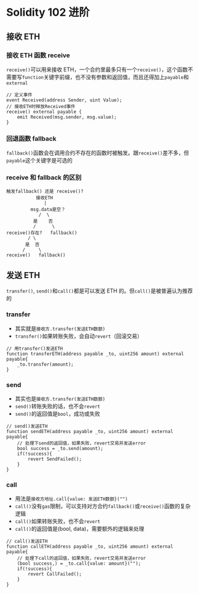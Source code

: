 # Solidity 102 进阶

## 接收 ETH

### 接收 ETH 函数 receive

`receive()`可以用来接收 ETH，一个合约里最多只有一个`receive()`，这个函数不需要写`function`关键字前缀，也不没有参数和返回值，而且还得加上`payable`和`external`

```sol
// 定义事件
event Received(address Sender, uint Value);
// 接收ETH时释放Received事件
receive() external payable {
    emit Received(msg.sender, msg.value);
}
```

### 回退函数 fallback

`fallback()`函数会在调用合约不存在的函数时被触发。跟`receive()`差不多，但`payable`这个关键字是可选的

### receive 和 fallback 的区别

```sol
触发fallback() 还是 receive()?
           接收ETH
              |
         msg.data是空？
            /  \
          是    否
          /      \
receive()存在?   fallback()
        / \
       是  否
      /     \
receive()   fallback()
```

## 发送 ETH

`transfer()`, `send()`和`call()`都是可以发送 ETH 的。但`call()`是被普遍认为推荐的

### transfer

- 其实就是`接收方.transfer(发送ETH数额)`
- `transfer()`如果转账失败，会自动`revert`（回滚交易）

```sol
// 用transfer()发送ETH
function transferETH(address payable _to, uint256 amount) external payable{
    _to.transfer(amount);
}
```

### send

- 其实也是`接收方.transfer(发送ETH数额)`
- `send()`转账失败的话，也不会`revert`
- `send()`的返回值是`bool`，成功或失败

```sol
// send()发送ETH
function sendETH(address payable _to, uint256 amount) external payable{
    // 处理下send的返回值，如果失败，revert交易并发送error
    bool success = _to.send(amount);
    if(!success){
        revert SendFailed();
    }
}
```

### call

- 用法是`接收方地址.call{value: 发送ETH数额}("")`
- `call()`没有`gas`限制，可以支持对方合约`fallback()`或`receive()`函数的复杂逻辑
- `call()`如果转账失败，也不会`revert`
- `call()`的返回值是(bool, data)，需要额外的逻辑来处理

```sol
// call()发送ETH
function callETH(address payable _to, uint256 amount) external payable{
    // 处理下call的返回值，如果失败，revert交易并发送error
    (bool success,) = _to.call{value: amount}("");
    if(!success){
        revert CallFailed();
    }
}
```
